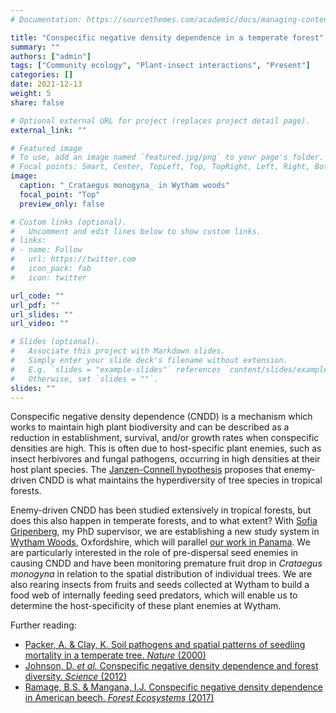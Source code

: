 ```yaml
---
# Documentation: https://sourcethemes.com/academic/docs/managing-content/

title: "Conspecific negative density dependence in a temperate forest"
summary: ""
authors: ["admin"]
tags: ["Community ecology", "Plant-insect interactions", "Present"]
categories: []
date: 2021-12-13
weight: 5
share: false

# Optional external URL for project (replaces project detail page).
external_link: ""

# Featured image
# To use, add an image named `featured.jpg/png` to your page's folder.
# Focal points: Smart, Center, TopLeft, Top, TopRight, Left, Right, BottomLeft, Bottom, BottomRight.
image:
  caption: "_Crataegus monogyna_ in Wytham woods"
  focal_point: "Top"
  preview_only: false

# Custom links (optional).
#   Uncomment and edit lines below to show custom links.
# links:
# - name: Follow
#   url: https://twitter.com
#   icon_pack: fab
#   icon: twitter

url_code: ""
url_pdf: ""
url_slides: ""
url_video: ""

# Slides (optional).
#   Associate this project with Markdown slides.
#   Simply enter your slide deck's filename without extension.
#   E.g. `slides = "example-slides"` references `content/slides/example-slides.md`.
#   Otherwise, set `slides = ""`.
slides: ""
---
```


Conspecific negative density dependence (CNDD) is a mechanism which works to maintain high plant biodiversity and can be described as a reduction in establishment, survival, and/or growth rates when conspecific densities are high. This is often due to host-specific plant enemies, such as insect herbivores and fungal pathogens, occurring in high densities at their host plant species. The [Janzen-Connell hypothesis](https://en.wikipedia.org/wiki/Janzen–Connell_hypothesis) proposes that enemy-driven CNDD is what maintains the hyperdiversity of tree species in tropical forests.

Enemy-driven CNDD has been studied extensively in tropical forests, but does this also happen in temperate forests, and to what extent? With [Sofia Gripenberg](https://www.reading.ac.uk/biologicalsciences/s-gripenberg.aspx), my PhD supervisor, we are establishing a new study system in [Wytham Woods](https://www.wythamwoods.ox.ac.uk), Oxfordshire, which will parallel [our work in Panama](https://www.eleanor-jackson.com/project/seed-predators/). We are particularly interested in the role of pre-dispersal seed enemies in causing CNDD and have been monitoring premature fruit drop in _Crataegus monogyna_ in relation to the spatial distribution of individual trees. We are also rearing insects from fruits and seeds collected at Wytham to build a food web of internally feeding seed predators, which will enable us to determine the host-specificity of these plant enemies at Wytham.


Further reading:
*	[Packer, A. & Clay, K. Soil pathogens and spatial patterns of seedling mortality in a temperate tree. _Nature_ (2000)](https://doi.org/10.1038/35005072)
* [Johnson, D. _et al._ Conspecific negative density dependence and forest diversity. _Science_ (2012)](https://www.science.org/doi/10.1126/science.1220269)
* [Ramage, B.S. &  Mangana, I.J. Conspecific negative density dependence in American beech. _Forest Ecosystems_ (2017)](https://doi.org/10.1186/s40663-017-0094-y)
